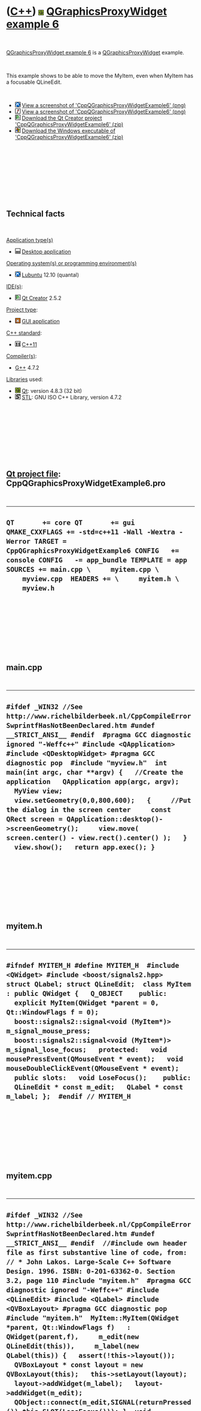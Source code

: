 



 

 

 

 

 

([C++](Cpp.md)) ![Qt](PicQt.png) [QGraphicsProxyWidget example 6](CppQGraphicsProxyWidgetExample6.md)
=======================================================================================================

 

[QGraphicsProxyWidget example 6](CppQGraphicsProxyWidgetExample6.md) is
a [QGraphicsProxyWidget](CppQGraphicsProxyWidget.md) example.

 

This example shows to be able to move the MyItem, even when MyItem has a
focusable QLineEdit.

 

-   ![Lubuntu](PicLubuntu.png) [View a screenshot of
    'CppQGraphicsProxyWidgetExample6' (png)](CppQGraphicsProxyWidgetExample6.png)
-   ![Wine](PicWine.png) [View a screenshot of
    'CppQGraphicsProxyWidgetExample6' (png)](CppQGraphicsProxyWidgetExample6Wine.png)
-   ![Qt Creator](PicQtCreator.png) [Download the Qt Creator project
    'CppQGraphicsProxyWidgetExample6' (zip)](CppQGraphicsProxyWidgetExample6.zip)
-   ![Windows](PicWindows.png) [Download the Windows executable of
    'CppQGraphicsProxyWidgetExample6' (zip)](CppQGraphicsProxyWidgetExample6Exe.zip)

 

 

 

 

 

Technical facts
---------------

 

[Application type(s)](CppApplication.md)

-   ![Desktop](PicDesktop.png) [Desktop
    application](CppDesktopApplication.md)

[Operating system(s) or programming environment(s)](CppOs.md)

-   ![Lubuntu](PicLubuntu.png) [Lubuntu](CppLubuntu.md) 12.10 (quantal)

[IDE(s)](CppIde.md):

-   ![Qt Creator](PicQtCreator.png) [Qt Creator](CppQtCreator.md) 2.5.2

[Project type](CppQtProjectType.md):

-   ![GUI](PicGui.png) [GUI application](CppGuiApplication.md)

[C++ standard](CppStandard.md):

-   ![C++11](PicCpp11.png) [C++11](Cpp11.md)

[Compiler(s)](CppCompiler.md):

-   [G++](CppGpp.md) 4.7.2

[Libraries](CppLibrary.md) used:

-   ![Qt](PicQt.png) [Qt](CppQt.md): version 4.8.3 (32 bit)
-   ![STL](PicStl.png) [STL](CppStl.md): GNU ISO C++ Library, version
    4.7.2

 

 

 

 

 

[Qt project file](CppQtProjectFile.md): CppQGraphicsProxyWidgetExample6.pro
----------------------------------------------------------------------------

 

  --------------------------------------------------------------------------------------------------------------------------------------------------------------------------------------------------------------------------------------------------------------------------------------------
  ` QT       += core QT       += gui QMAKE_CXXFLAGS += -std=c++11 -Wall -Wextra -Werror TARGET = CppQGraphicsProxyWidgetExample6 CONFIG   += console CONFIG   -= app_bundle TEMPLATE = app SOURCES += main.cpp \     myitem.cpp \     myview.cpp  HEADERS += \     myitem.h \     myview.h `
  --------------------------------------------------------------------------------------------------------------------------------------------------------------------------------------------------------------------------------------------------------------------------------------------

 

 

 

 

 

main.cpp
--------

 

  ----------------------------------------------------------------------------------------------------------------------------------------------------------------------------------------------------------------------------------------------------------------------------------------------------------------------------------------------------------------------------------------------------------------------------------------------------------------------------------------------------------------------------------------------------------------------------------------------------------------------------------------------------
  ` #ifdef _WIN32 //See http://www.richelbilderbeek.nl/CppCompileErrorSwprintfHasNotBeenDeclared.htm #undef __STRICT_ANSI__ #endif  #pragma GCC diagnostic ignored "-Weffc++" #include <QApplication> #include <QDesktopWidget> #pragma GCC diagnostic pop  #include "myview.h"  int main(int argc, char **argv) {   //Create the application   QApplication app(argc, argv);   MyView view;   view.setGeometry(0,0,800,600);   {     //Put the dialog in the screen center     const QRect screen = QApplication::desktop()->screenGeometry();     view.move( screen.center() - view.rect().center() );   }   view.show();   return app.exec(); } `
  ----------------------------------------------------------------------------------------------------------------------------------------------------------------------------------------------------------------------------------------------------------------------------------------------------------------------------------------------------------------------------------------------------------------------------------------------------------------------------------------------------------------------------------------------------------------------------------------------------------------------------------------------------

 

 

 

 

 

myitem.h
--------

 

  -------------------------------------------------------------------------------------------------------------------------------------------------------------------------------------------------------------------------------------------------------------------------------------------------------------------------------------------------------------------------------------------------------------------------------------------------------------------------------------------------------------------------------------------------------------------------------------------------------------------------
  ` #ifndef MYITEM_H #define MYITEM_H  #include <QWidget> #include <boost/signals2.hpp>  struct QLabel; struct QLineEdit;  class MyItem : public QWidget {   Q_OBJECT    public:   explicit MyItem(QWidget *parent = 0, Qt::WindowFlags f = 0);   boost::signals2::signal<void (MyItem*)> m_signal_mouse_press;   boost::signals2::signal<void (MyItem*)> m_signal_lose_focus;   protected:   void mousePressEvent(QMouseEvent * event);   void mouseDoubleClickEvent(QMouseEvent * event);   public slots:   void LoseFocus();    public:   QLineEdit * const m_edit;   QLabel * const m_label; };  #endif // MYITEM_H `
  -------------------------------------------------------------------------------------------------------------------------------------------------------------------------------------------------------------------------------------------------------------------------------------------------------------------------------------------------------------------------------------------------------------------------------------------------------------------------------------------------------------------------------------------------------------------------------------------------------------------------

 

 

 

 

 

myitem.cpp
----------

 

  ----------------------------------------------------------------------------------------------------------------------------------------------------------------------------------------------------------------------------------------------------------------------------------------------------------------------------------------------------------------------------------------------------------------------------------------------------------------------------------------------------------------------------------------------------------------------------------------------------------------------------------------------------------------------------------------------------------------------------------------------------------------------------------------------------------------------------------------------------------------------------------------------------------------------------------------------------------------------------------------------------------------------------------------------------------------------------------------------------------------------------------------------------------------------------------------------------------------------------------------------------------------------------------------
  ` #ifdef _WIN32 //See http://www.richelbilderbeek.nl/CppCompileErrorSwprintfHasNotBeenDeclared.htm #undef __STRICT_ANSI__ #endif  //#include own header file as first substantive line of code, from: // * John Lakos. Large-Scale C++ Software Design. 1996. ISBN: 0-201-63362-0. Section 3.2, page 110 #include "myitem.h"  #pragma GCC diagnostic ignored "-Weffc++" #include <QLineEdit> #include <QLabel> #include <QVBoxLayout> #pragma GCC diagnostic pop  #include "myitem.h"  MyItem::MyItem(QWidget *parent, Qt::WindowFlags f)   : QWidget(parent,f),     m_edit(new QLineEdit(this)),     m_label(new QLabel(this)) {   assert(!this->layout());   QVBoxLayout * const layout = new QVBoxLayout(this);   this->setLayout(layout);   layout->addWidget(m_label);   layout->addWidget(m_edit);   QObject::connect(m_edit,SIGNAL(returnPressed()),this,SLOT(LoseFocus())); }  void MyItem::LoseFocus() {   //Really get rid of the focus   this->clearFocus();   this->setEnabled(false);   m_signal_lose_focus(this);   //Enable the item again   this->setEnabled(true); }  void MyItem::mousePressEvent(QMouseEvent * event) {   m_signal_mouse_press(this);   QWidget::mousePressEvent(event); }   void MyItem::mouseDoubleClickEvent(QMouseEvent *) {   LoseFocus(); } `
  ----------------------------------------------------------------------------------------------------------------------------------------------------------------------------------------------------------------------------------------------------------------------------------------------------------------------------------------------------------------------------------------------------------------------------------------------------------------------------------------------------------------------------------------------------------------------------------------------------------------------------------------------------------------------------------------------------------------------------------------------------------------------------------------------------------------------------------------------------------------------------------------------------------------------------------------------------------------------------------------------------------------------------------------------------------------------------------------------------------------------------------------------------------------------------------------------------------------------------------------------------------------------------------------

 

 

 

 

 

myview.h
--------

 

  -------------------------------------------------------------------------------------------------------------------------------------------------------------------------------------------------------------------------------------------------------------------------------------------------------------------------------------------------------------------------------------------------------------------------------------------------------------------------------------------------------------------------------------------------------------------------------------------------------------------------------
  ` #ifndef MYVIEW_H #define MYVIEW_H  #include <QGraphicsView>   #include "myitem.h"  struct MyItem; struct QGraphicsScene;  class MyView : public QGraphicsView {   Q_OBJECT    public:   explicit MyView(QWidget *parent = 0);    protected:   void mouseMoveEvent(QMouseEvent *event);   void mouseReleaseEvent(QMouseEvent *);    private:   QGraphicsScene * const m_scene;   MyItem * m_drag_item;   std::map<MyItem *,QGraphicsProxyWidget *> m_m;    //My own added method   void OnMousePress(MyItem * item);   //An item wants to get rid of its focus   void OnItemNoFocus(MyItem * item); };  #endif // MYVIEW_H `
  -------------------------------------------------------------------------------------------------------------------------------------------------------------------------------------------------------------------------------------------------------------------------------------------------------------------------------------------------------------------------------------------------------------------------------------------------------------------------------------------------------------------------------------------------------------------------------------------------------------------------------

 

 

 

 

 

myview.cpp
----------

 

  ----------------------------------------------------------------------------------------------------------------------------------------------------------------------------------------------------------------------------------------------------------------------------------------------------------------------------------------------------------------------------------------------------------------------------------------------------------------------------------------------------------------------------------------------------------------------------------------------------------------------------------------------------------------------------------------------------------------------------------------------------------------------------------------------------------------------------------------------------------------------------------------------------------------------------------------------------------------------------------------------------------------------------------------------------------------------------------------------------------------------------------------------------------------------------------------------------------------------------------------------------------------------------------------------------------------------------------------------------------------------------------------------------------------------------------------------------------------------------------------------------------------------------------------------------------------------------------------------------------------------------------------------------------------------------------------------------------------------------------------------------------------------------------------------------------------------------------------------------------------------------------------------------------------------------------------------------------------------------------------------------------------------------------------------------------------------------------------------------------------------------------------------------------------------------------------------------------------------------------------------------------------------------------------------------------------------------------------------------------------------------------------------------------------------------------------------------------------------------------------------------------------------------------------------------------------------------------------------------------------------------------------------------------------------------------------------------------------------------------------------------------------------------------------------------------------
  ` #ifdef _WIN32 //See http://www.richelbilderbeek.nl/CppCompileErrorSwprintfHasNotBeenDeclared.htm #undef __STRICT_ANSI__ #endif  //#include own header file as first substantive line of code, from: // * John Lakos. Large-Scale C++ Software Design. 1996. ISBN: 0-201-63362-0. Section 3.2, page 110 #include "myview.h"   #include <cassert> #include <cmath>  #pragma GCC diagnostic ignored "-Weffc++" #include <QGraphicsProxyWidget> #include <QGraphicsScene> #include <QLabel> #include <QLineEdit> #include <QDialog> #include <QGraphicsSceneMouseEvent> #pragma GCC diagnostic pop   MyView::MyView(QWidget *parent)   : QGraphicsView(parent),     m_scene(new QGraphicsScene(this)),     m_drag_item(nullptr) {   this->setScene(m_scene);   //Create the QLineEdit instances   const int sz = 10;   std::vector<QGraphicsProxyWidget *> proxies;   for (int i=0; i!=sz; ++i)   {     MyItem * const item = new MyItem;     item->setGeometry(0,0,100,22);     item->m_label->setText(QString("#") + QString::number(i));     item->m_edit->setText(QString("Text ") + QString::number(i));     item->m_signal_mouse_press.connect(       boost::bind(         &MyView::OnMousePress,         this,_1)); //_1 because the signal contains an argument     item->m_signal_lose_focus.connect(       boost::bind(         &MyView::OnItemNoFocus,         this,_1)); //_1 because the signal contains an argument     //Add the QWidget and obtain its proxy     QGraphicsProxyWidget * const proxy = m_scene->addWidget(item);     proxies.push_back(proxy);     m_m[item] = proxy;   }    const double ray = 200.0; //pixels   for (int i=0; i!=sz; ++i)   {     const double angle = 2.0 * M_PI * static_cast<double>(i) / static_cast<double>(sz);     const int x = static_cast<int>(0.0 + (std::sin(angle) * ray));     const int y = static_cast<int>(0.0 - (std::cos(angle) * ray));     QGraphicsProxyWidget * const proxy = proxies[i];     proxy->setRotation(angle * 360.0 / (2.0 * M_PI));     proxy->setPos(x,y);     proxy->setFlag(QGraphicsItem::ItemIsMovable,true); //No need to set this flag   } }  void MyView::OnMousePress(MyItem * item) {   assert(item);   m_drag_item = item;   //item->m_edit->setText("Gotcha!"); }  void MyView::OnItemNoFocus(MyItem * item) {   assert(item);   //item->m_edit->setText("Lost focus");   this->setFocus();   m_drag_item = nullptr;   assert(!m_drag_item); }  void MyView::mouseMoveEvent(QMouseEvent *event) {   if (m_drag_item)   {     //Convert the position clicked to the QGraphicsView coordinat     const QPointF p = this->mapToScene(event->pos());     //Let the item follow the mouse cursor     m_m[m_drag_item]->setPos(p);   } }  void MyView::mouseReleaseEvent(QMouseEvent *) {   m_drag_item = nullptr; } `
  ----------------------------------------------------------------------------------------------------------------------------------------------------------------------------------------------------------------------------------------------------------------------------------------------------------------------------------------------------------------------------------------------------------------------------------------------------------------------------------------------------------------------------------------------------------------------------------------------------------------------------------------------------------------------------------------------------------------------------------------------------------------------------------------------------------------------------------------------------------------------------------------------------------------------------------------------------------------------------------------------------------------------------------------------------------------------------------------------------------------------------------------------------------------------------------------------------------------------------------------------------------------------------------------------------------------------------------------------------------------------------------------------------------------------------------------------------------------------------------------------------------------------------------------------------------------------------------------------------------------------------------------------------------------------------------------------------------------------------------------------------------------------------------------------------------------------------------------------------------------------------------------------------------------------------------------------------------------------------------------------------------------------------------------------------------------------------------------------------------------------------------------------------------------------------------------------------------------------------------------------------------------------------------------------------------------------------------------------------------------------------------------------------------------------------------------------------------------------------------------------------------------------------------------------------------------------------------------------------------------------------------------------------------------------------------------------------------------------------------------------------------------------------------------------------------------

 

 

 

 

 

crosscompiletowindows.sh
------------------------

 

  ----------------------------------------------------------------------------------------------------------------------------------------------------------------------------------------------------------------------------------------------------------------------------
  ` #!/bin/sh #From http://richelbilderbeek.nl/CppQtCrosscompileToWindowsExample15.htm  echo "Cross compiling to Windows"  echo "1/2: Creating Windows makefile" i686-pc-mingw32-qmake CppQGraphicsProxyWidgetExample6.pro  echo "2/2: making makefile"  make  echo "Done" `
  ----------------------------------------------------------------------------------------------------------------------------------------------------------------------------------------------------------------------------------------------------------------------------

 

 

 

 

 





 




This page has been created by the [tool](Tools.md)
[CodeToHtml](ToolCodeToHtml.md)
